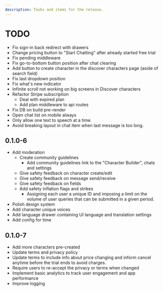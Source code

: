 ```yaml
---
description: Tasks and items for the release.
---
```


# TODO

- Fix sign-in back redirect with drawers
- Change pricing button to "Start Chatting" after already started free trial
- Fix pending middleware
- Fix go-to-bottom button position after chat clearing
- Add button to create character in the discover characters page (aside of search field)
- Fix last dropdown position
- Fix what's new indicator
- Infinite scroll not working on big screens in Discover characters
- Refactor Stripe subscription
  - Deal with expired plan
  - Add plan middleware to api routes
- Fix DB on build pre-render
- Open chat list on mobile always
- Only allow one text to speech at a time.
- Avoid breaking layout in chat item when last message is too long.

## 0.1.0-6

- Add moderation
  - Create community guidelines
    - Add community guidelines link to the "Character Builder", chats and settings
  - Give safety feedback on character create/edit
  - Give safety feedback on message send/receive
  - Give safety feedback on fields
  - Add safety inflation flags and strikes
    - Assigning each user a unique ID and imposing a limit on the volume of user queries that can be submitted in a given period.
- Polish design system
- Add character unique voices
- Add language drawer containing UI language and translation settings
- Add config for time

## 0.1.0-7

- Add more characters pre-created
- Update terms and privacy policy
- Update terms to include info about price changing and inform cancel anytime before the trial ends to avoid charges.
- Require users to re-accept the privacy or terms when changed
- Implement basic analytics to track user engagement and app performance
- Improve logging
